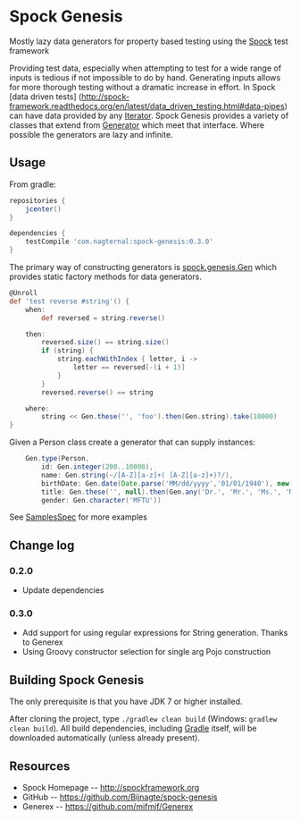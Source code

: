 Spock Genesis
===============
Mostly lazy data generators for property based testing using the [Spock](http://spockframework.org) test framework

Providing test data, especially when attempting to test for a wide range of inputs is tedious if not impossible to do by hand.
Generating inputs allows for more thorough testing without a dramatic increase in effort.
In Spock [data driven tests] (http://spock-framework.readthedocs.org/en/latest/data_driven_testing.html#data-pipes) can have data provided by any [Iterator](http://docs.oracle.com/javase/7/docs/api/java/util/Iterator.html).
Spock Genesis provides a variety of classes that extend from [Generator](./src/main/groovy/spock/genesis/generators/Generator.groovy) which meet that interface.
Where possible the generators are lazy and infinite.

Usage
-----
From gradle:

```groovy
repositories {
    jcenter()
}

dependencies {
    testCompile 'com.nagternal:spock-genesis:0.3.0'
}
```

The primary way of constructing generators is [spock.genesis.Gen](./src/main/groovy/spock/genesis/Gen.groovy) which provides static factory methods for data generators.

```groovy
@Unroll
def 'test reverse #string'() {
    when:
        def reversed = string.reverse()

    then:
        reversed.size() == string.size()
        if (string) {
            string.eachWithIndex { letter, i ->
                letter == reversed[-(i + 1)]
            }
        }
        reversed.reverse() == string

    where:
        string << Gen.these('', 'foo').then(Gen.string).take(10000)
}
```

Given a Person class create a generator that can supply instances:

```groovy
    Gen.type(Person,
        id: Gen.integer(200..10000),
        name: Gen.string(~/[A-Z][a-z]+( [A-Z][a-z]+)?/),
        birthDate: Gen.date(Date.parse('MM/dd/yyyy','01/01/1940'), new Date()),
        title: Gen.these('', null).then(Gen.any('Dr.', 'Mr.', 'Ms.', 'Mrs.')),
        gender: Gen.character('MFTU'))
```

See [SamplesSpec](./src/test/groovy/spock/genesis/SamplesSpec.groovy) for more examples


Change log
----------
### 0.2.0
* Update dependencies

### 0.3.0
* Add support for using regular expressions for String generation. Thanks to Generex
* Using Groovy constructor selection for single arg Pojo construction

Building Spock Genesis
--------------
The only prerequisite is that you have JDK 7 or higher installed.

After cloning the project, type `./gradlew clean build` (Windows: `gradlew clean build`). All build dependencies,
including [Gradle](http://www.gradle.org) itself, will be downloaded automatically (unless already present).

Resources
---------
* Spock Homepage -- http://spockframework.org
* GitHub -- https://github.com/Bijnagte/spock-genesis
* Generex -- https://github.com/mifmif/Generex